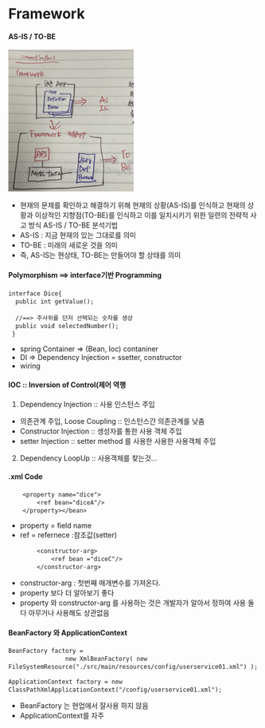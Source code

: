 # Framework

#### AS-IS / TO-BE
<img src="https://github.com/KyungHoAn/Study/blob/master/%EB%85%B8%ED%8A%B8%EC%A0%95%EB%A6%AC/%EC%BA%A1%EC%B3%90/4_1/1.png" width="50%" height="50%">

- 현재의 문제를 확인하고 해결하기 위해 현재의 상황(AS-IS)를 인식하고 현재의 상황과 이상적인 지향점(TO-BE)를 인식하고 이를 일치시키기 위한 일련의 전략적 사고 방식 AS-IS / TO-BE 분석기법
- AS-IS : 지금 현재의 있는 그대로를 의미
- TO-BE : 미래의 새로운 것을 의미
- 즉, AS-IS는 현상태, TO-BE는 만들어야 할 상태를 의미

#### Polymorphism ==> interface기반 Programming
```
interface Dice{
  public int getValue();
  
  //==> 주사위를 던저 선택되는 숫자를 생상
  public void selectedNumber();
 }
```

- spring Container => (Bean, Ioc) contaniner
- DI => Dependency Injection = ssetter, constructor
- wiring

#### IOC :: Inversion of Control(제어 역행
1. Dependency Injection :: 사용 인스턴스 주입
  - 의존관계 주입, Loose Coupling :: 인스턴스간 의존관계를 낮춤
  - Constructor Injection :: 생성자를 통한 사용 객체 주입
  - setter Injection :: setter method 를 사용한 사용한 사용객체 주입
2. Dependency LoopUp :: 사용객체를 찾는것...


#### .xml Code
```
	<property name="dice">
		<ref bean="diceA"/>
	</property></bean>
```
- property = field name
- ref = refernece :참조값(setter)

```
		<constructor-arg>
			<ref bean ="diceC"/>
		</constructor-arg>
```
- constructor-arg : 첫번째 매개변수를 가져온다.
- property 보다 더 알아보기 좋다
- property 와 constructor-arg 를 사용하는 것은 개발자가 알아서 정하여 사용 둘다 아무거나 사용해도 상관없음


#### BeanFactory 와 ApplicationContext
```
BeanFactory factory =
				new XmlBeanFactory( new FileSystemResource("./src/main/resources/config/userservice01.xml") );
```
```
ApplicationContext factory = new ClassPathXmlApplicationContext("/config/userservice01.xml");
```
- BeanFactory 는 현업에서 잘사용 하지 않음
- ApplicationContext를 자주 
